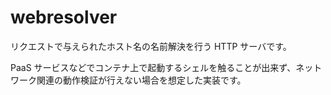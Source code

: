 # webresolver
リクエストで与えられたホスト名の名前解決を行う HTTP サーバです。

PaaS サービスなどでコンテナ上で起動するシェルを触ることが出来ず、ネットワーク関連の動作検証が行えない場合を想定した実装です。